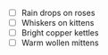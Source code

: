 - [ ] Rain drops on roses
- [ ] Whiskers on kittens
- [ ] Bright copper kettles
- [ ] Warm wollen mittens
